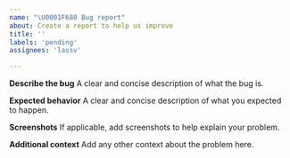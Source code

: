 ```yaml
---
name: "\U0001F680 Bug report"
about: Create a report to help us improve
title: ''
labels: 'pending'
assignees: 'lassv'

---
```


**Describe the bug**
A clear and concise description of what the bug is.

**Expected behavior**
A clear and concise description of what you expected to happen.

**Screenshots**
If applicable, add screenshots to help explain your problem.

**Additional context**
Add any other context about the problem here.
